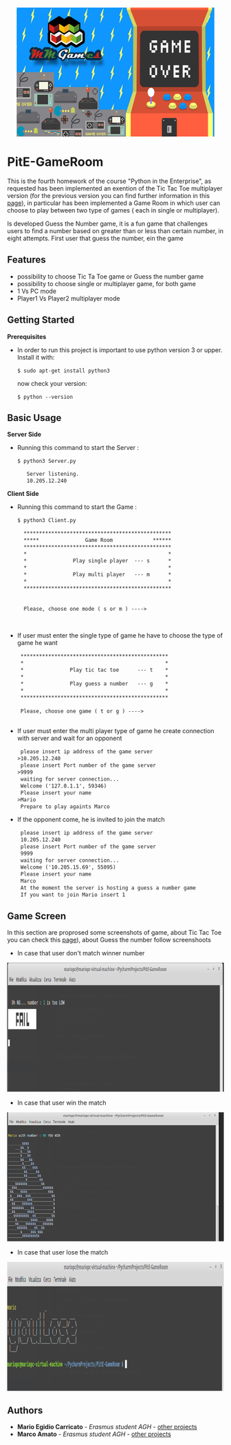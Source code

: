 <p align="center">
  <img width="460" height="300" src="https://github.com/Mario181091/Mario_content/blob/master/Senza%20titolo4.jpg">
</p>

# PitE-GameRoom

This is the fourth homework of the course "Python in the Enterprise", as requested has been implemented an exention of the Tic Tac Toe multiplayer version (for the previous version you can find further information in this [page](https://github.com/mark91m12/PitE-TicTacToeMultiplayer)), in particular has been implemented a Game Room in which user can choose to play between two type of games ( each in single or multiplayer).

Is developed Guess the Number game, it is a fun game that challenges users to find a number based on greater than or less than certain number, in eight attempts. First user that guess the number, ein the game

## Features

* possibility to choose Tic Ta Toe game or Guess the number game 
* possibility to choose single or multiplayer game, for both game 
* 1 Vs PC mode
* Player1 Vs Player2 multiplayer mode


## Getting Started

**Prerequisites**
* In order to run this project is important to use python version 3 or upper.                                                    
  Install it with:
  
  ```shell
  $ sudo apt-get install python3
  ```
  now check your version: 
  ```shell
  $ python --version
  ```
## Basic Usage
**Server Side**
* Running this command to start the Server : 

  ```shell
  $ python3 Server.py
  ```
  
  ```shell
     Server listening.
     10.205.12.240
  ```
 

**Client Side**
* Running this command to start the Game : 

  ```shell
  $ python3 Client.py
  ```
  
  ```shell
    ************************************************
    *****               Game Room             ******
    ************************************************
    *                                              *
    *               Play single player  --- s      *
    *                                              *
    *               Play multi player   --- m      *
    *                                              *
    ************************************************


    Please, choose one mode ( s or m ) ---->    



  ```
 
* If user must enter the single type of game he have to choose the type of game he want


   ```
    ************************************************
    *                                              *
    *               Play tic tac toe      --- t    *
    *                                              *
    *               Play guess a number   --- g    *
    *                                              *
    ************************************************
    
    Please, choose one game ( t or g ) ---->    


   ```
    
 * If user must enter the multi player type of game he create connection with server and wait for an opponent
    
    
   ``` shell
    please insert ip address of the game server
   >10.205.12.240
    please insert Port number of the game server
   >9999
    waiting for server connection...
    Welcome ('127.0.1.1', 59346)
    Please insert your name
   >Mario
    Prepare to play againts Marco
   ```
   
 * If the opponent come, he is invited to join the match
    
    
   ``` shell
    please insert ip address of the game server
    10.205.12.240
    please insert Port number of the game server
    9999
    waiting for server connection...
    Welcome ('10.205.15.69', 55095)
    Please insert your name
    Marco
    At the moment the server is hosting a guess a number game 
    If you want to join Mario insert 1

   ```
   
   
## Game Screen

In this section are proprosed some screenshots of game, about Tic Tac Toe you can check this [page](https://github.com/mark91m12/PitE-TicTacToeMultiplayer)), about Guess the number follow screenshoots

* In case that user don't match winner number
<p align="center">
  <img width="660" height="300" src="https://github.com/Mario181091/Mario_content/blob/master/fail.png">
</p>


* In case that user win the match
<p align="center">
  <img width="660" height="300" src="https://github.com/Mario181091/Mario_content/blob/master/Schermata%20del%202018-04-16%2022-56-02.png">
</p>

* In case that user lose the match
<p align="center">
  <img width="660" height="300" src="https://github.com/Mario181091/Mario_content/blob/master/lose.png">
</p>


  
  
## Authors

* **Mario Egidio Carricato** - *Erasmus student AGH* - [other projects](https://github.com/mario181091)
* **Marco Amato** - *Erasmus student AGH* - [other projects](https://github.com/mark91m12)
